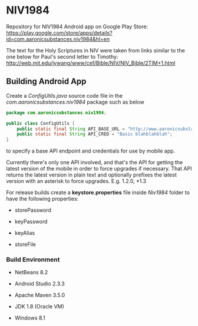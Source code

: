# NIV1984

Repository for NIV1984 Android app on Google Play Store: https://play.google.com/store/apps/details?id=com.aaronicsubstances.niv1984&hl=en

The text for the Holy Scriptures in NIV were taken from links similar to the one below for Paul's second letter to Timothy: 
http://web.mit.edu/jywang/www/cef/Bible/NIV/NIV_Bible/2TIM+1.html

## Building Android App

Create a *ConfigUtils.java* source code file in the *com.aaronicsubstances.niv1984* package such as below

```java
package com.aaronicsubstances.niv1984;

public class ConfigUtils {
    public static final String API_BASE_URL = "http://www.aaronicsubstances.com/niv1984/api";
    public static final String API_CRED = "Basic blahblahblah";
}

```

to specify a base API endpoint and credentials for use by mobile app.

Currently there's only one API involved, and that's the API for getting the latest version of the mobile in order to force upgrades if necessary. That API returns the latest version in plain text and optionally prefixes the latest version with an asterisk to force upgrades. E.g. 1.2.0, *1.3

For release builds create a **keystore.properties** file inside *Niv1984* folder to have the following properties:

* storePassword

* keyPassword

* keyAlias

* storeFile

### Build Environment

* NetBeans 8.2

* Android Studio 2.3.3

* Apache Maven 3.5.0

* JDK 1.8 (Oracle VM)

* Windows 8.1